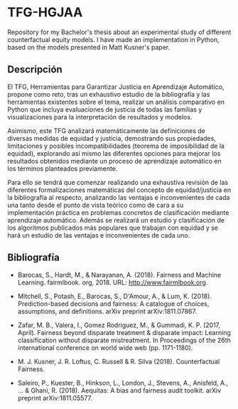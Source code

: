 # TFG-HGJAA

Repository for my Bachelor's thesis about an experimental study of different counterfactual equity models. 
I have made an implementation in Python, based on the models presented in Matt Kusner's paper.

## Descripción

El TFG, Herramientas para Garantizar Justicia en Aprendizaje Automático, propone como reto, tras un exhaustivo estudio de la bibliografía y las herramientas existentes sobre el tema, realizar un análisis comparativo en Python que incluya evaluaciones de justicia de todas las familias y visualizaciones para la interpretación de resultados y modelos.

Asimismo, este TFG analizará matemáticamente las definiciones de diversas medidas de equidad y justicia, demostrando sus propiedades, limitaciones y posibles incompatibilidades (teorema de imposibilidad de la equidad), explorando así mismo las diferentes opciones para mejorar los resultados obtenidos mediante un proceso de aprendizaje automático en los términos planteados previamente. 

Para ello se tendrá que comenzar realizando una exhaustiva revisión de las diferentes formalizaciones matemáticas del concepto de equidad/justicia en la bibliografía al respecto, analizando las ventajas e inconvenientes de cada una tanto desde el punto de vista teórico como de cara a su implementación práctica en problemas concretos de clasificación mediante aprendizaje automático. Además se realizará un estudio y clasificación de los algoritmos publicados más populares que trabajan con equidad y se hará un estudio de las ventajas e inconvenientes de cada uno.

## Bibliografía

- Barocas, S., Hardt, M., & Narayanan, A. (2018). Fairness and Machine Learning. fairmlbook. org, 2018. URL: http://www.fairmlbook.org.

- Mitchell, S., Potash, E., Barocas, S., D'Amour, A., & Lum, K. (2018). Prediction-based decisions and fairness: A catalogue of choices, assumptions, and definitions. arXiv preprint arXiv:1811.07867.

- Zafar, M. B., Valera, I., Gomez Rodriguez, M., & Gummadi, K. P. (2017, April). Fairness beyond disparate treatment & disparate impact: Learning classification without disparate mistreatment. In Proceedings of the 26th international conference on world wide web (pp. 1171-1180).

- M. J. Kusner, J. R. Loftus, C. Russell & R. Silva (2018). Counterfactual Fairness.

- Saleiro, P., Kuester, B., Hinkson, L., London, J., Stevens, A., Anisfeld, A., ... & Ghani, R. (2018). Aequitas: A bias and fairness audit toolkit. arXiv preprint arXiv:1811.05577.
